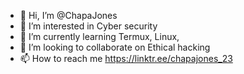 - 👋 Hi, I’m @ChapaJones
- 👀 I’m interested in Cyber security 
- 🌱 I’m currently learning Termux, Linux, 
- 💞️ I’m looking to collaborate on Ethical hacking 
- 📫 How to reach me https://linktr.ee/chapajones_23

<!---
ChapaJones/ChapaJones is a ✨ special ✨ repository because its `README.md` (this file) appears on your GitHub profile.
You can click the Preview link to take a look at your changes.
--->

